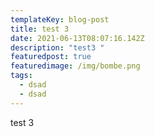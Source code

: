 ```yaml
---
templateKey: blog-post
title: test 3
date: 2021-06-13T08:07:16.142Z
description: "test3 "
featuredpost: true
featuredimage: /img/bombe.png
tags:
  - dsad
  - dsad
---
```

test 3